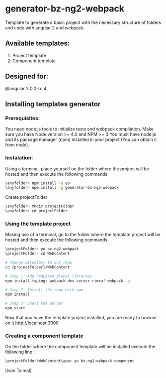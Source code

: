# generator-bz-ng2-webpack 
Template to generate a basic project with the necessary structure of folders and code with angular 2 and webpack.

## Available templates:
1. Project template
2. Component template

## Designed for:
 @angular 2.0.0-rc.4

## Installing templates generator

### Prerequisites:

You need node.js tools to initialize tests and webpack compilation.
Make sure you have Node version >= 4.0 and NPM >= 3
You must have node.js and its package manager (npm) installed in your project (You can obtain it from node).

### Instalation:

Using a terminal, place yourself on the folder where the project will be hosted and then execute the following commands.

```bash
\anyfolder> npm install -g yo
\anyfolder> npm install -g generator-bz-ng2-webpack
```


Create projectFolder
```bash
\anyfolder> mkdir projectFolder
\anyfolder> cd projectFolder
```

### Using the template project 

Making use of a terminal, go to the folder where the template project will be hosted and then execute the following commands.

```bash
\projectFolder> yo bz-ng2-webpack
\projectFolder> cd WebContent
```

```bash
# change directory to our repo
cd {projectFolder}/WebContent

# Step 1: Add required global libraries
npm install typings webpack-dev-server rimraf webpack -g

# Step 2: Install the repo with npm
npm install

# Step 3: Start the server
npm start
```

Now that you have the template project installed, you are ready to browse on it http://localhost:3000



### Creating a component template

On the folder where the component template will be installed execute the following line :

```bash
\projectFolder\WebContent\app> yo bz-ng2-webpack:component
```


 [Ivan Taimal]



